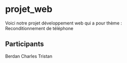 # projet_web
Voici notre projet développement web qui a pour thème : Reconditionnement de téléphone 

## Participants
Berdan
Charles
Tristan